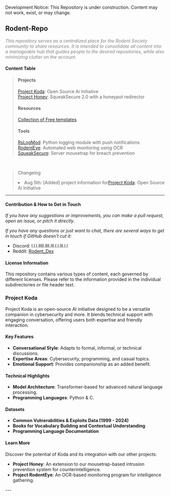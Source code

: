 
<p>Development Notice: This Repository is under construction. Content may not work, exist, or may change.</p>

<h2>Rodent-Repo</h2>
<p style="color: grey;">
    <i>This repository serves as a centralized place for the Rodent Society community to share resources. It is intended to consolidate all content into a manageable hub that guides people to the desired repositories,
    while also minimizing clutter on the account.</i>
</p>

<h4>Content Table</h4>
<blockquote>
    <h4>Projects</h4>
    <a href="#ProjectKoda">Project Koda</a>: Open Source Ai Initiative<br>
    <a href="#ProjectHoney">Project Honey</a>: SqueakSecure 2.0 with a honeypot redirector<br>
    <h4>Resources</h4>
    <a href="/templates"> Collection of Free templates</a><br>
    <h4>Tools</h4>
    <a href="#RsLogMod">RsLogMod</a>: Python logging module with push notifications<br>
    <a href="#RodentEye">RodentEye</a>: Automated web monitoring using OCR<br>
    <a href="#SqueakSecure">SqueakSecure</a>: Server mousetrap for breach prevention<br>
</blockquote>
<br>
<blockquote>
    <p>Changelog</p>  
    <li>
        <lu>Aug 5th: [Added] project information for<a href="#ProjectKoda">Project Koda</a>: Open Source Ai Initiative<br></lu>
    </li>
</blockquote>
<hr>
<h4>Contribution & How to Get in Touch</h4>
<p>
    <i>If you have any suggestions or improvements, you can make a pull request, open an issue, or pitch it directly.</i>
</p>
<p>
    <i>If you have any questions or just want to chat, there are several ways to get in touch if GitHub doesn't cut it:</i>
</p>
<ul>
    <li>Discord: l.l.l.lllll.llll.lll.l.l.lll.l.l</li>
    <li>Reddit: <a href="https://www.reddit.com/u/Rodent_Dex/">Rodent_Dex</a></li>
</ul>

<h4>License Information</h4>
<p>
    This repository contains various types of content, each governed by different licenses. Please refer to the information provided in the individual subdirectories or file header text.
</p>

<h3 id="ProjectKoda">Project Koda</h3>
<p>Project Koda is an open-source AI initiative designed to be a versatile companion in cybersecurity and more. It blends technical support with engaging conversation, offering users both expertise and friendly interaction.</p>

<h4>Key Features</h4>
<ul>
    <li><strong>Conversational Style</strong>: Adapts to formal, informal, or technical discussions.</li>
    <li><strong>Expertise Areas</strong>: Cybersecurity, programming, and casual topics.</li>
    <li><strong>Emotional Support</strong>: Provides companionship as an added benefit.</li>
</ul>

<h4>Technical Highlights</h4>
<ul>
    <li><strong>Model Architecture</strong>: Transformer-based for advanced natural language processing.</li>
    <li><strong>Programming Languages</strong>: Python & C.</li>
</ul>

<h4>Datasets</h4>
<ul>
    <li><strong>Common Vulnerabilities & Exploits Data (1999 - 2024)</strong></li>
    <li><strong>Books for Vocabulary Building and Contextual Understanding</strong></li>
    <li><strong>Programming Language Documentation</strong></li>
</ul>

<h4>Learn More</h4>
<p>Discover the potential of Koda and its integration with our other projects:</p>
<ul>
    <li><strong>Project Honey</strong>: An extension to our mousetrap-based intrusion prevention system for counterintelligence.</li>
    <li><strong>Project RodentEye</strong>: An OCR-based monitoring program for intelligence gathering.</li>
</ul>
---
